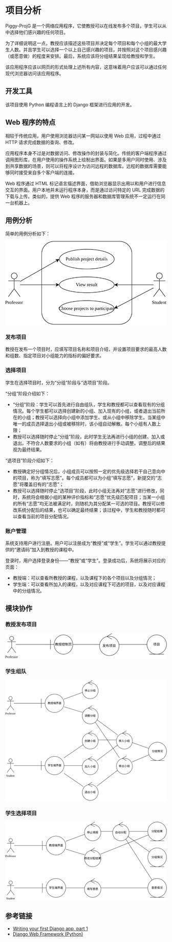# 项目分析

Piggy-ProjG 是一个网络应用程序，它使教授可以在线发布多个项目，学生可以从中选择他们感兴趣的任何项目。

为了详细说明这一点，教授应该描述这些项目并决定每个项目和每个小组的最大学生人数。并且学生可以选择一个以上自己感兴趣的项目，并按照对这个项目感兴趣（或愿意做）的程度来安排。最后，系统应该将分组结果呈现给教授和学生。

该应用程序应该以网页的形式处理上述所有内容，这意味着用户应该可以通过任何现代浏览器访问该应用程序。

## 开发工具

该项目使用 Python 编程语言上的 Django 框架进行应用的开发。

## Web 程序的特点

相较于传统应用，用户使用浏览器访问某一网站以使用 Web 应用，过程中通过 HTTP 请求完成数据的查询、修改。

应用程序本身不过是对数据访问、修改操作的封装与简化。传统的客户端程序通过调用图形库，在用户使用的操作系统上绘制出界面。如果是多用户同时使用、涉及到共享数据的场景，则可以将程序设计为访问远程的数据库。远程的数据库需要能够同时接受来自多个客户端的连接。

Web 程序通过 HTML 标记语言描述界面，借助浏览器显示出用以和用户进行信息交互的界面。用户本地并未运行程序本身，而是通过访问特定的 URL 完成数据的下载与上传。类似的，提供 Web 程序的服务器和数据库管理系统不一定运行在同一台机器上。

## 用例分析

简单的用例分析如下：

![系统用例简图](assets/brief-use-cases.svg)

### 发布项目

教授在发布一个项目时，应填写项目名称和项目介绍，并设置项目要求的最高人数和组数、指定项目对小组能力的指标的偏好要求。

### 选择项目

学生在选择项目时，分为“分组”阶段与“选项目”阶段。

“分组”阶段介绍如下：

- “分组”阶段：学生可以首先进行自由组队，学生和教授都可以查看现有的分组情况。每个学生都可以选择创建新的小组、加入现有的小组，或者退出当前所在的小组；教授可以选择向小组中添加学生、或从小组中移除学生。当某组中唯一的成员选择退出小组或被移除时，该小组自动解散。每个小组有人数上限；
- 教授可以选择随时停止“分组”阶段，此时学生无法再进行小组的创建、加入或退出。不符合人数要求的小组（如有）将由教授进行手动调整。调整后的结果视为最终结果。

“选项目”阶段介绍如下：

- 教授确定好分组情况后，小组成员可以按照一定的优先级选择若干自己意向中的项目，称为“填写志愿”。每个成员都可以为小组“填写志愿”，新提交的“志愿”将覆盖旧有的“志愿”；
- 教授可以选择随时停止“选项目”阶段，此时小组无法再对“志愿”进行修改，同时，系统将会根据小组的某种评价指标和“志愿”优先级匹配项目；当某一小组的所有“志愿”均无法被满足时，则随机为其分配某一可选的项目。教授可以修改系统分配后的结果，也可以确定最终结果；该过程中，学生和教授随时都可以查看当前的项目分配情况。

### 账户管理

系统支持用户进行注册。用户可以注册成为“教授”或“学生”。学生可以通过教授提供的“邀请码”加入到教授的课程中。

登录时，用户选择登录身份——“教授”或“学生”。登录成功后，系统将展示对应的页面：

- 教授端：可以查看所教授的课程，以及课程下的各个项目以及分组情况；
- 学生端：可以查看所加入的课程，以及对应课程下可选的项目，以及对应课程中的分组情况。

## 模块协作

### 教授发布项目

![教授发布项目](./assets/project-publish.svg)

### 学生组队

![学生组队](./assets/student-make-team.svg)

### 学生选择项目

![学生选择项目](./assets/student-wish.svg)


## 参考链接
 
- [Writing your first Django app, part 1](https://docs.djangoproject.com/en/3.2/intro/tutorial01/)
- [Django Web Framework (Python)](https://developer.mozilla.org/en-US/docs/Learn/Server-side/Django)
